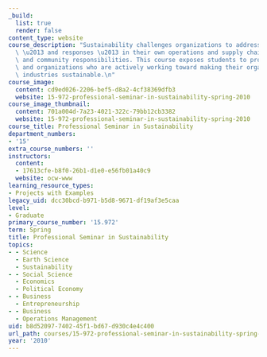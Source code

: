 ```yaml
---
_build:
  list: true
  render: false
content_type: website
course_description: "Sustainability challenges organizations to address the implications\
  \ \u2013 and responses \u2013 in their own operations and supply chain, products/services/markets,\
  \ and community responsibilities. This course exposes students to professionals\
  \ and organizations who are actively working toward making their organizations and\
  \ industries sustainable.\n"
course_image:
  content: cd9ed026-2206-bef5-d8a2-4cf38369dfb3
  website: 15-972-professional-seminar-in-sustainability-spring-2010
course_image_thumbnail:
  content: 701a004d-7a23-4021-322c-79bb12cb3382
  website: 15-972-professional-seminar-in-sustainability-spring-2010
course_title: Professional Seminar in Sustainability
department_numbers:
- '15'
extra_course_numbers: ''
instructors:
  content:
  - 17613cfe-b8f0-26b1-d1e0-e56fb01a40c9
  website: ocw-www
learning_resource_types:
- Projects with Examples
legacy_uid: dcc30bcd-b971-b5d8-9671-df19af3e5caa
level:
- Graduate
primary_course_number: '15.972'
term: Spring
title: Professional Seminar in Sustainability
topics:
- - Science
  - Earth Science
  - Sustainability
- - Social Science
  - Economics
  - Political Economy
- - Business
  - Entrepreneurship
- - Business
  - Operations Management
uid: b8d52097-7402-45f1-bd67-d930c4e4c400
url_path: courses/15-972-professional-seminar-in-sustainability-spring-2010
year: '2010'
---
```

